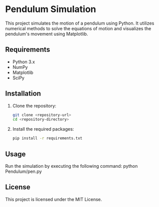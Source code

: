 # Pendulum Simulation

This project simulates the motion of a pendulum using Python. It utilizes numerical methods to solve the equations of motion and visualizes the pendulum's movement using Matplotlib.

## Requirements

- Python 3.x
- NumPy
- Matplotlib
- SciPy

## Installation

1. Clone the repository:
   ```bash
   git clone <repository-url>
   cd <repository-directory>
   ```

2. Install the required packages:
   ```bash
   pip install -r requirements.txt
   ```

## Usage

Run the simulation by executing the following command: python Pendulum/pen.py

## License

This project is licensed under the MIT License.

